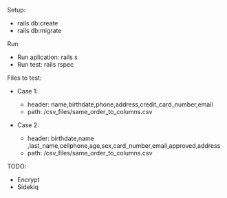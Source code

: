 Setup:
  - rails db:create
  - rails db:migrate

Run
  - Run aplication: rails s 
  - Run test: rails rspec

Files to test:

- Case 1: 
  - header: name,birthdate,phone,address,credit_card_number,email
  - path: /csv_files/same_order_to_columns.csv


- Case 2:
    - header: birthdate,name ,last_name,cellphone,age,sex,card_number,email,approved,address
    - path: /csv_files/same_order_to_columns.csv

TODO:
  - Encrypt
  - Sidekiq